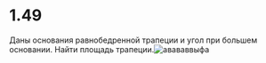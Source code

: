 # 1.49
Даны основания равнобедренной трапеции и угол при большем основании. Найти площадь трапеции.![авававвыфа](https://user-images.githubusercontent.com/113889182/197480855-3082e29a-e456-479e-a54e-d599302ee1e3.png)
